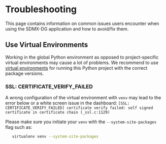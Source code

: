 # Troubleshooting

This page contains information on common issues users encounter when using the SDMX-DG application and how to avoid/fix them.

## Use Virtual Environments

Working in the global Python environment as opposed to project-specific virtual environments may cause a lot of problems.
We recommend to use [virtual environments](https://docs.python.org/3/library/venv.html>) for running this Python project with the correct package versions.

### SSL: CERTIFICATE_VERIFY_FAILED

A wrong configuration of the virtual environment with `venv` may lead to the error below or a white screen issue in the dashboard:
`[SSL: CERTIFICATE_VERIFY_FAILED] certificate verify failed: self signed certificate in certificate chain (_ssl.c:1129)`

Please make sure you initiate your `venv` with the `--system-site-packages` flag such as:

   ```sh
      virtualenv venv --system-site-packages
   ```
